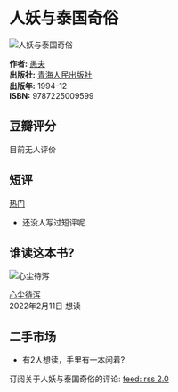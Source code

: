 # 人妖与泰国奇俗

![人妖与泰国奇俗](https://img9.doubanio.com/view/subject/s/public/s33732974.jpg)

**作者:** [愚夫](https://www.douban.com/search/%E6%84%9A%E5%A4%AB)  
**出版社:** [青海人民出版社](https://book.douban.com/press/2267)  
**出版年:** 1994-12  
**ISBN:** 9787225009599  

## 豆瓣评分

目前无人评价

## 短评

[热门](https://book.douban.com/subject/35218761/comments?sort=score)

- 还没人写过短评呢

## 谁读这本书?

![心尘待泻](https://img9.doubanio.com/icon/u162217053-4.jpg)

[心尘待泻](https://www.douban.com/people/162217053/)  
2022年2月11日 想读  

## 二手市场

- 有2人想读，手里有一本闲着?

订阅关于人妖与泰国奇俗的评论: [feed: rss 2.0](https://book.douban.com/feed/subject/35218761/reviews)